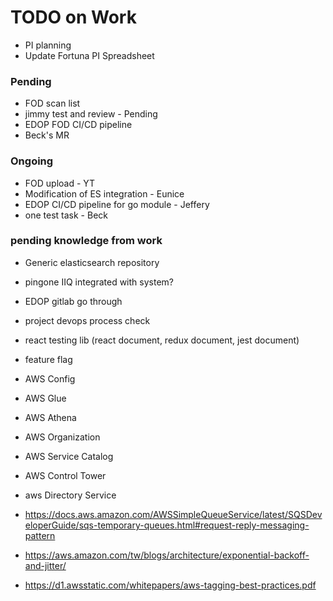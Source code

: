 # TODO on Work

- PI planning
- Update Fortuna PI Spreadsheet

### Pending

- FOD scan list
- jimmy test and review - Pending
- EDOP FOD CI/CD pipeline
- Beck's MR

### Ongoing

- FOD upload - YT
- Modification of ES integration - Eunice
- EDOP CI/CD pipeline for go module - Jeffery
- one test task - Beck

### pending knowledge from work

- Generic elasticsearch repository
- pingone IIQ integrated with system?
- EDOP gitlab go through
- project devops process check
- react testing lib (react document, redux document, jest document)
- feature flag

- AWS Config
- AWS Glue
- AWS Athena
- AWS Organization
- AWS Service Catalog
- AWS Control Tower
- aws Directory Service
- <https://docs.aws.amazon.com/AWSSimpleQueueService/latest/SQSDeveloperGuide/sqs-temporary-queues.html#request-reply-messaging-pattern>
- <https://aws.amazon.com/tw/blogs/architecture/exponential-backoff-and-jitter/>
- <https://d1.awsstatic.com/whitepapers/aws-tagging-best-practices.pdf>

